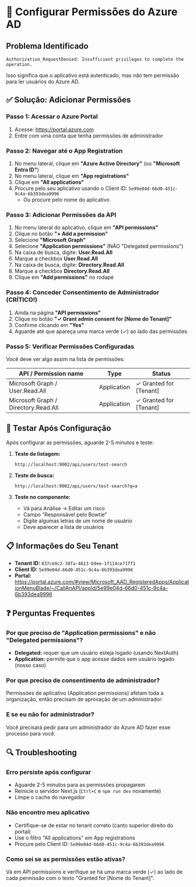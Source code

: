 # 🔐 Configurar Permissões do Azure AD

## Problema Identificado
```
Authorization_RequestDenied: Insufficient privileges to complete the operation.
```

Isso significa que o aplicativo está autenticado, mas não tem permissão para ler usuários do Azure AD.

## ✅ Solução: Adicionar Permissões

### Passo 1: Acessar o Azure Portal
1. Acesse: https://portal.azure.com
2. Entre com uma conta que tenha permissões de administrador

### Passo 2: Navegar até o App Registration
1. No menu lateral, clique em **"Azure Active Directory"** (ou **"Microsoft Entra ID"**)
2. No menu lateral, clique em **"App registrations"**
3. Clique em **"All applications"**
4. Procure pelo seu aplicativo usando o Client ID: `5e99e04d-66d0-451c-9c4a-6b393dea9996`
   - Ou procure pelo nome do aplicativo

### Passo 3: Adicionar Permissões da API
1. No menu lateral do aplicativo, clique em **"API permissions"**
2. Clique no botão **"+ Add a permission"**
3. Selecione **"Microsoft Graph"**
4. Selecione **"Application permissions"** (NÃO "Delegated permissions")
5. Na caixa de busca, digite: **User.Read.All**
6. Marque a checkbox **User.Read.All**
7. Na caixa de busca, digite: **Directory.Read.All**
8. Marque a checkbox **Directory.Read.All**
9. Clique em **"Add permissions"** no rodapé

### Passo 4: Conceder Consentimento de Administrador (CRÍTICO!)
1. Ainda na página **"API permissions"**
2. Clique no botão **"✓ Grant admin consent for [Nome do Tenant]"**
3. Confirme clicando em **"Yes"**
4. Aguarde até que apareça uma marca verde (✓) ao lado das permissões

### Passo 5: Verificar Permissões Configuradas
Você deve ver algo assim na lista de permissões:

| API / Permission name | Type | Status |
|----------------------|------|--------|
| Microsoft Graph / User.Read.All | Application | ✓ Granted for [Tenant] |
| Microsoft Graph / Directory.Read.All | Application | ✓ Granted for [Tenant] |

## 🧪 Testar Após Configuração

Após configurar as permissões, aguarde 2-5 minutos e teste:

1. **Teste de listagem:**
   ```
   http://localhost:9002/api/users/test-search
   ```

2. **Teste de busca:**
   ```
   http://localhost:9002/api/users/test-search?q=a
   ```

3. **Teste no componente:**
   - Vá para Análise → Editar um risco
   - Campo "Responsável pelo Bowtie"
   - Digite algumas letras de um nome de usuário
   - Deve aparecer a lista de usuários

## 📋 Informações do Seu Tenant

- **Tenant ID:** `837ce9c2-30fa-4613-b9ee-1f114ce71ff1`
- **Client ID:** `5e99e04d-66d0-451c-9c4a-6b393dea9996`
- **Portal:** https://portal.azure.com/#view/Microsoft_AAD_RegisteredApps/ApplicationMenuBlade/~/CallAnAPI/appId/5e99e04d-66d0-451c-9c4a-6b393dea9996

## ❓ Perguntas Frequentes

### Por que preciso de "Application permissions" e não "Delegated permissions"?
- **Delegated:** requer que um usuário esteja logado (usando NextAuth)
- **Application:** permite que o app acesse dados sem usuário logado (nosso caso)

### Por que preciso de consentimento de administrador?
Permissões de aplicativo (Application permissions) afetam toda a organização, então precisam de aprovação de um administrador.

### E se eu não for administrador?
Você precisará pedir para um administrador do Azure AD fazer esse processo para você.

## 🔍 Troubleshooting

### Erro persiste após configurar
- Aguarde 2-5 minutos para as permissões propagarem
- Reinicie o servidor Next.js (`Ctrl+C` e `npm run dev` novamente)
- Limpe o cache do navegador

### Não encontro meu aplicativo
- Certifique-se de estar no tenant correto (canto superior direito do portal)
- Use o filtro "All applications" em App registrations
- Procure pelo Client ID: `5e99e04d-66d0-451c-9c4a-6b393dea9996`

### Como sei se as permissões estão ativas?
Vá em API permissions e verifique se há uma marca verde (✓) ao lado de cada permissão com o texto "Granted for [Nome do Tenant]".
